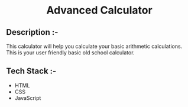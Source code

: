 # <p align="center">Advanced Calculator</p>

## Description :-

This calculator will help you calculate your basic arithmetic calculations. This is your user friendly basic old school calculator.

## Tech Stack :-

- HTML
- CSS
- JavaScript